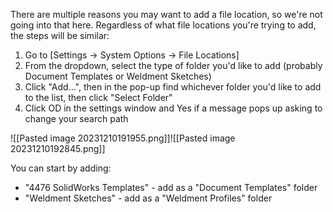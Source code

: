 There are multiple reasons you may want to add a file location, so we're not going into that here. Regardless of what file locations you're trying to add, the steps will be similar:

1. Go to \[Settings -> System Options -> File Locations]
2. From the dropdown, select the type of folder you'd like to add (probably Document Templates or Weldment Sketches)
3. Click "Add...", then in the pop-up find whichever folder you'd like to add to the list, then click "Select Folder"
4. Click OD in the settings window and Yes if a message pops up asking to change your search path

![[Pasted image 20231210191955.png]]![[Pasted image 20231210192845.png]]

You can start by adding:
- "4476 SolidWorks Templates" - add as a "Document Templates" folder
- "Weldment Sketches" - add as a "Weldment Profiles" folder
